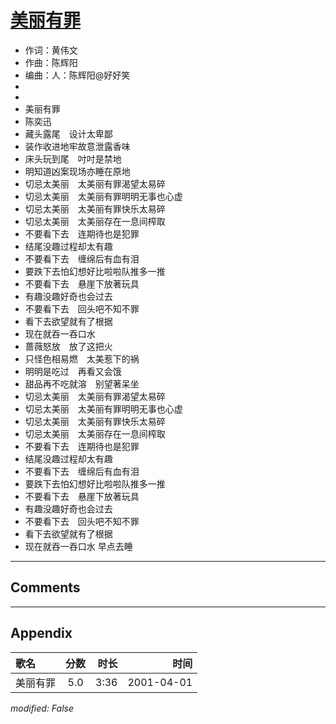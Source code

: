 # [美丽有罪](https://music.163.com/song?id=26075113)

* 作词：黄伟文
* 作曲：陈辉阳
* 编曲：人：陈辉阳@好好笑
*
*
* 美丽有罪
* 陈奕迅
* 藏头露尾　设计太卑鄙
* 装作收进地牢故意泄露香味
* 床头玩到尾　吋吋是禁地
* 明知道凶案现场亦睡在原地
* 切忌太美丽　太美丽有罪渴望太易碎
* 切忌太美丽　太美丽有罪明明无事也心虚
* 切忌太美丽　太美丽有罪快乐太易碎
* 切忌太美丽　太美丽存在一息间榨取
* 不要看下去　连期待也是犯罪
* 结尾没趣过程却太有趣
* 不要看下去　缠绵后有血有泪
* 要跌下去怕幻想好比啦啦队推多一推
* 不要看下去　悬崖下放著玩具
* 有趣没趣好奇也会过去
* 不要看下去　回头吧不知不罪
* 看下去欲望就有了根据
* 现在就吞一吞口水
* 蔷薇怒放　放了这把火
* 只怪色相易燃　太美惹下的祸
* 明明是吃过　再看又会饿
* 甜品再不吃就溶　别望著呆坐
* 切忌太美丽　太美丽有罪渴望太易碎
* 切忌太美丽　太美丽有罪明明无事也心虚
* 切忌太美丽　太美丽有罪快乐太易碎
* 切忌太美丽　太美丽存在一息间榨取
* 不要看下去　连期待也是犯罪
* 结尾没趣过程却太有趣
* 不要看下去　缠绵后有血有泪
* 要跌下去怕幻想好比啦啦队推多一推
* 不要看下去　悬崖下放著玩具
* 有趣没趣好奇也会过去
* 不要看下去　回头吧不知不罪
* 看下去欲望就有了根据
* 现在就吞一吞口水 早点去睡


---

## Comments


---

## Appendix

|歌名|分数|时长|时间|
|:---|:---:|---:|---:|
|美丽有罪|5.0|3:36|2001-04-01

*modified: False*